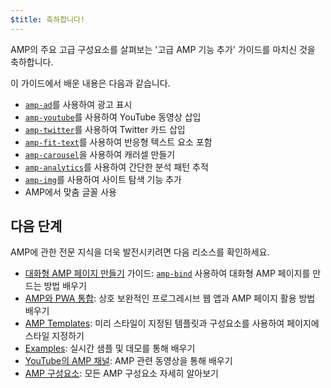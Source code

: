 ```yaml
---
$title: 축하합니다!
---
```


AMP의 주요 고급 구성요소를 살펴보는 '고급 AMP 기능 추가' 가이드를 마치신 것을 축하합니다.

이 가이드에서 배운 내용은 다음과 같습니다.

- [`amp-ad`](../../../../documentation/components/reference/amp-ad.md)를 사용하여 광고 표시
- [`amp-youtube`](../../../../documentation/components/reference/amp-youtube.md)를 사용하여 YouTube 동영상 삽입
- [`amp-twitter`](../../../../documentation/components/reference/amp-twitter.md)를 사용하여 Twitter 카드 삽입
- [`amp-fit-text`](../../../../documentation/components/reference/amp-fit-text.md)를 사용하여 반응형 텍스트 요소 포함
- [`amp-carousel`](../../../../documentation/components/reference/amp-carousel.md)을 사용하여 캐러셀 만들기
- [`amp-analytics`](../../../../documentation/components/reference/amp-analytics.md)를 사용하여 간단한 분석 패턴 추적
- [`amp-img`](../../../../documentation/components/reference/amp-img.md)를 사용하여 사이트 탐색 기능 추가
- AMP에서 맞춤 글꼴 사용

## 다음 단계

AMP에 관한 전문 지식을 더욱 발전시키려면 다음 리소스를 확인하세요.

- [대화형 AMP 페이지 만들기](../../../../documentation/guides-and-tutorials/develop/interactivity/index.md) 가이드: [`amp-bind`](../../../../documentation/components/reference/amp-bind.md) 사용하여 대화형 AMP 페이지를 만드는 방법 배우기
- [AMP와 PWA 통합](../../../../documentation/guides-and-tutorials/integrate/amp-in-pwa.md): 상호 보완적인 프로그레시브 웹 앱과 AMP 페이지 활용 방법 배우기
- [AMP Templates](../../../../documentation/templates/index.html): 미리 스타일이 지정된 템플릿과 구성요소를 사용하여 페이지에 스타일 지정하기
- [Examples](../../../../documentation/examples/index.html): 실시간 샘플 및 데모를 통해 배우기
- [YouTube의 AMP 채널](https://www.youtube.com/channel/UCXPBsjgKKG2HqsKBhWA4uQw): AMP 관련 동영상을 통해 배우기
- [AMP 구성요소](../../../../documentation/components/index.html): 모든 AMP 구성요소 자세히 알아보기
